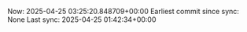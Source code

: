 Now: 2025-04-25 03:25:20.848709+00:00 Earliest commit since sync: None Last sync: 2025-04-25 01:42:34+00:00
